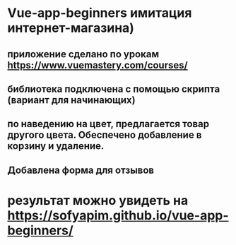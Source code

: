 # Vue-app-beginners имитация интернет-магазина)
## приложение сделано по урокам https://www.vuemastery.com/courses/ 
## библиотека подключена с помощью скрипта (вариант для начинающих)
## по наведению на цвет, предлагается товар другого цвета. Обеспечено добавление в корзину и удаление.
## Добавлена форма для отзывов 
# результат можно увидеть на https://sofyapim.github.io/vue-app-beginners/
